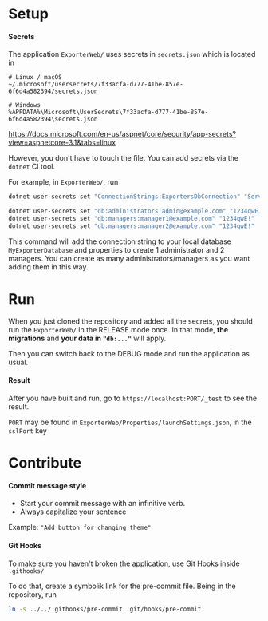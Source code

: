 # Setup

#### Secrets
The application `ExporterWeb/` uses secrets in `secrets.json` which is located in
```
# Linux / macOS
~/.microsoft/usersecrets/7f33acfa-d777-41be-857e-6f6d4a582394/secrets.json

# Windows
%APPDATA%\Microsoft\UserSecrets\7f33acfa-d777-41be-857e-6f6d4a582394\secrets.json
```
https://docs.microsoft.com/en-us/aspnet/core/security/app-secrets?view=aspnetcore-3.1&tabs=linux

However, you don't have to touch the file. You can add secrets via the `dotnet` CI tool.

For example, in `ExporterWeb/`, run
```bash
dotnet user-secrets set "ConnectionStrings:ExportersDbConnection" "Server=(localdb)\\MSSQLLocalDB;Database=MyExporterDatabase;Trusted_Connection=True;MultipleActiveResultSets=true"

dotnet user-secrets set "db:administrators:admin@example.com" "1234qwE!"
dotnet user-secrets set "db:managers:manager1@example.com" "1234qwE!"
dotnet user-secrets set "db:managers:manager2@example.com" "1234qwE!"
```
This command will add the connection string to your local database `MyExporterDatabase` and properties to create 1 administrator and 2 managers. You can create as many administrators/managers as you want adding them in this way.

# Run

When you just cloned the repository and added all the secrets, you should run the `ExporterWeb/` in the RELEASE mode once. In that mode, **the migrations** and **your data in `"db:..."`** will apply.

Then you can switch back to the DEBUG mode and run the application as usual.

#### Result
After you have built and run, go to `https://localhost:PORT/_test` to see the result.

`PORT` may be found in `ExporterWeb/Properties/launchSettings.json`, in the `sslPort` key

# Contribute

#### Commit message style
- Start your commit message with an infinitive verb.
- Always capitalize your sentence

Example: `"Add button for changing theme"`

#### Git Hooks
To make sure you haven't broken the application, use Git Hooks inside `.githooks/`

To do that, create a symbolik link for the pre-commit file. Being in the repository, run
```bash
ln -s ../../.githooks/pre-commit .git/hooks/pre-commit
```
